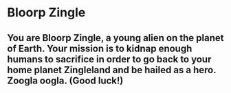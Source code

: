 # Bloorp Zingle

## You are Bloorp Zingle, a young alien on the planet of Earth. Your mission is to kidnap enough humans to sacrifice in order to go back to your home planet Zingleland and be hailed as a hero. Zoogla oogla. (Good luck!)



